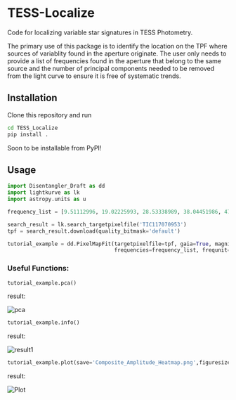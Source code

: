 # TESS-Localize
Code for localizing variable star signatures in TESS Photometry.

The primary use of this package is to identify the location on the TPF where sources of variablity found in the aperture originate. The user only needs to provide a list of frequencies found in the aperture that belong to the same source and the number of principal components needed to be removed from the light curve to ensure it is free of systematic trends.

## Installation 
Clone this repository and run 
```bash
cd TESS_Localize
pip install .
```
Soon to be installable from PyPI!

## Usage

```python
import Disentangler_Draft as dd
import lightkurve as lk
import astropy.units as u

frequency_list = [9.51112996, 19.02225993, 28.53338989, 38.04451986, 47.55564982, 57.06677979, 66.57790975, 76.08903972]

search_result = lk.search_targetpixelfile('TIC117070953')
tpf = search_result.download(quality_bitmask='default')

tutorial_example = dd.PixelMapFit(targetpixelfile=tpf, gaia=True, magnitude_limit=18,
                                  frequencies=frequency_list, frequnit=u.uHz, principal_components = 3)
```
### Useful Functions:
```python
tutorial_example.pca()
```
result:

![pca](https://github.com/Higgins00/TESS-Localizer/blob/main/pca.png)

```python
tutorial_example.info()
```
result:

![result1](https://github.com/Higgins00/TESS-Localizer/blob/main/result1.png)

```python
tutorial_example.plot(save='Composite_Amplitude_Heatmap.png',figuresize=(8,8))
```
result:


![Plot](https://github.com/Higgins00/TESS-Localizer/blob/main/Composite_Amplitude_Heatmap.png)
